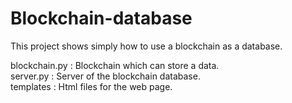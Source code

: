 # Blockchain-database
This project shows simply how to use a blockchain as a database.<br>


blockchain.py : Blockchain which can store a data.<br>
server.py : Server of the blockchain database.<br>
templates : Html files for the web page.
